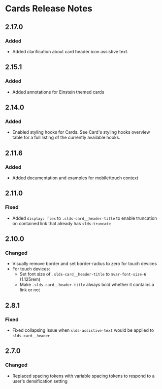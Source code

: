 <!-- Release notes authoring guidelines: http://keepachangelog.com/ -->

# Cards Release Notes

<!-- ## [Unreleased] -->
## 2.17.0

### Added

- Added clarification about card header icon assistive text.
## 2.15.1

### Added

- Added annotations for Einstein themed cards
## 2.14.0

### Added

- Enabled styling hooks for Cards. See Card's styling hooks overview table for a full listing of the currently available hooks.

## 2.11.6

### Added

- Added documentation and examples for mobile/touch context

## 2.11.0

### Fixed

- Added `display: flex` to `.slds-card__header-title` to enable truncation on contained link that already has `slds-truncate`

## 2.10.0

### Changed

- Visually remove border and set border-radius to zero for touch devices
- For touch devices:
  - Set font size of `.slds-card__header-title` to `$var-font-size-6` (1.125rem)
  - Make `.slds-card__header-title` always bold whether it contains a link or not

## 2.8.1

### Fixed

- Fixed collapsing issue when `slds-assistive-text` would be applied to `slds-card__header`

## 2.7.0

### Changed

- Replaced spacing tokens with variable spacing tokens to respond to a user's densification setting

